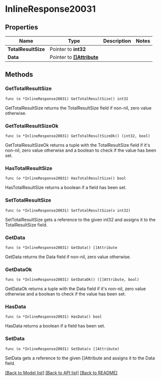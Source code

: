 # InlineResponse20031

## Properties

Name | Type | Description | Notes
------------ | ------------- | ------------- | -------------
**TotalResultSize** | Pointer to **int32** |  | 
**Data** | Pointer to [**[]Attribute**](Attribute.md) |  | 

## Methods

### GetTotalResultSize

`func (o *InlineResponse20031) GetTotalResultSize() int32`

GetTotalResultSize returns the TotalResultSize field if non-nil, zero value otherwise.

### GetTotalResultSizeOk

`func (o *InlineResponse20031) GetTotalResultSizeOk() (int32, bool)`

GetTotalResultSizeOk returns a tuple with the TotalResultSize field if it's non-nil, zero value otherwise
and a boolean to check if the value has been set.

### HasTotalResultSize

`func (o *InlineResponse20031) HasTotalResultSize() bool`

HasTotalResultSize returns a boolean if a field has been set.

### SetTotalResultSize

`func (o *InlineResponse20031) SetTotalResultSize(v int32)`

SetTotalResultSize gets a reference to the given int32 and assigns it to the TotalResultSize field.

### GetData

`func (o *InlineResponse20031) GetData() []Attribute`

GetData returns the Data field if non-nil, zero value otherwise.

### GetDataOk

`func (o *InlineResponse20031) GetDataOk() ([]Attribute, bool)`

GetDataOk returns a tuple with the Data field if it's non-nil, zero value otherwise
and a boolean to check if the value has been set.

### HasData

`func (o *InlineResponse20031) HasData() bool`

HasData returns a boolean if a field has been set.

### SetData

`func (o *InlineResponse20031) SetData(v []Attribute)`

SetData gets a reference to the given []Attribute and assigns it to the Data field.


[[Back to Model list]](../README.md#documentation-for-models) [[Back to API list]](../README.md#documentation-for-api-endpoints) [[Back to README]](../README.md)


